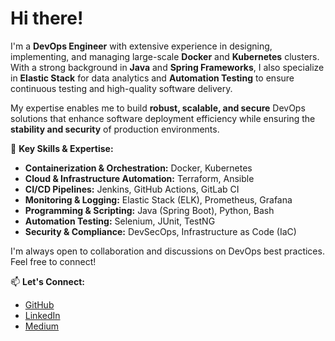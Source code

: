 # Hi there!  

I'm a **DevOps Engineer** with extensive experience in designing, implementing, and managing large-scale **Docker** and **Kubernetes** clusters. With a strong background in **Java** and **Spring Frameworks**, I also specialize in **Elastic Stack** for data analytics and **Automation Testing** to ensure continuous testing and high-quality software delivery.  

My expertise enables me to build **robust, scalable, and secure** DevOps solutions that enhance software deployment efficiency while ensuring the **stability and security** of production environments.  

🚀 **Key Skills & Expertise:**  
- **Containerization & Orchestration:** Docker, Kubernetes  
- **Cloud & Infrastructure Automation:** Terraform, Ansible  
- **CI/CD Pipelines:** Jenkins, GitHub Actions, GitLab CI  
- **Monitoring & Logging:** Elastic Stack (ELK), Prometheus, Grafana  
- **Programming & Scripting:** Java (Spring Boot), Python, Bash  
- **Automation Testing:** Selenium, JUnit, TestNG  
- **Security & Compliance:** DevSecOps, Infrastructure as Code (IaC)  

I'm always open to collaboration and discussions on DevOps best practices. Feel free to connect!  

 📫 **Let's Connect:**  
 - [GitHub](https://github.com/SarinHem)
 - [LinkedIn](https://www.linkedin.com/in/sarin-hem-439b7a89/)
 - [Medium](https://medium.com/@hemsarin.rupp)
